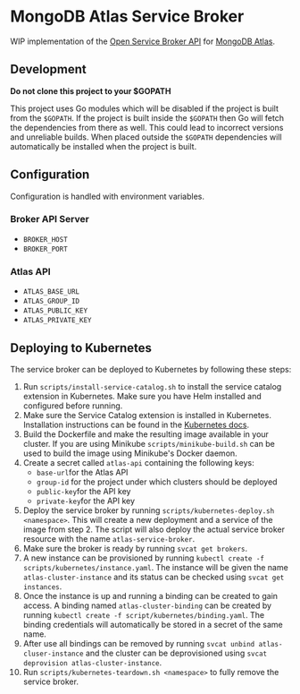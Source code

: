 # MongoDB Atlas Service Broker

WIP implementation of the [Open Service Broker API](https://www.openservicebrokerapi.org/) for [MongoDB Atlas](https://www.mongodb.com/cloud/atlas).

## Development

**Do not clone this project to your $GOPATH**

This project uses Go modules which will be disabled if the project is built from the `$GOPATH`. If
the project is built inside the `$GOPATH` then Go will fetch the dependencies from there as well. This
could lead to incorrect versions and unreliable builds. When placed outside the `$GOPATH` dependencies will
automatically be installed when the project is built.

## Configuration

Configuration is handled with environment variables.

### Broker API Server

- `BROKER_HOST`
- `BROKER_PORT`

### Atlas API

- `ATLAS_BASE_URL`
- `ATLAS_GROUP_ID`
- `ATLAS_PUBLIC_KEY`
- `ATLAS_PRIVATE_KEY`

## Deploying to Kubernetes

The service broker can be deployed to Kubernetes by following these steps:

1. Run `scripts/install-service-catalog.sh` to install the service catalog extension in Kubernetes.
   Make sure you have Helm installed and configured before running.
2. Make sure the Service Catalog extension is installed in Kubernetes. Installation instructions can
   be found in the [Kubernetes docs](https://kubernetes.io/docs/tasks/service-catalog/install-service-catalog-using-helm/).
3. Build the Dockerfile and make the resulting image available in your cluster. If you are using
   Minikube `scripts/minikube-build.sh` can be used to build the image using Minikube's Docker
   daemon.
4. Create a secret called `atlas-api` containing the following keys:
   - `base-url`for the Atlas API
   - `group-id` for the project under which clusters should be deployed
   - `public-key`for the API key
   - `private-key`for the API key
5. Deploy the service broker by running `scripts/kubernetes-deploy.sh <namespace>`. This will create
   a new deployment and a service of the image from step 2. The script will also deploy the actual service broker resource with the
   name `atlas-service-broker`.
6. Make sure the broker is ready by running `svcat get brokers`.
7. A new instance can be provisioned by running `kubectl create -f
   scripts/kubernetes/instance.yaml`. The instance will be given the name `atlas-cluster-instance`
   and its status can be checked using `svcat get instances`.
8. Once the instance is up and running a binding can be created to gain access. A binding named
   `atlas-cluster-binding` can be created by running `kubectl create -f
   script/kubernetes/binding.yaml`. The binding credentials will automatically be stored in a secret
   of the same name.
9. After use all bindings can be removed by running `svcat unbind atlas-cluser-instance` and the
   cluster can be deprovisioned using `svcat deprovision atlas-cluster-instance`.
10. Run `scripts/kubernetes-teardown.sh <namespace>` to fully remove the service broker.

